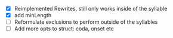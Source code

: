 - [x] Reimplemented Rewrites, still only works inside of the syllable
- [x] add minLength
- [ ] Reformulate exclusions to perform outside of the syllables
- [ ] Add more opts to struct: coda, onset etc
